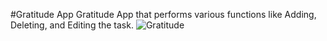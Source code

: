 #Gratitude App
Gratitude App that performs various functions like Adding, Deleting, and Editing the task.
![Gratitude](https://user-images.githubusercontent.com/61048991/170859082-2c249cb8-9f33-4fb2-bf38-f296da8b1aa0.JPG)
